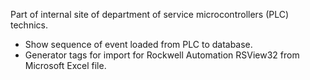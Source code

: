Part of internal site of department of service microcontrollers (PLC) technics.

* Show sequence of event loaded from PLC to database.
* Generator tags for import for Rockwell Automation RSView32 from Microsoft Excel file.
